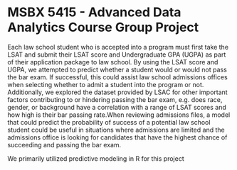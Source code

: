 # MSBX 5415 - Advanced Data Analytics Course Group Project

Each law school student who is accepted into a program must first take the LSAT and submit their LSAT score and Undergraduate GPA (UGPA) as part of their application package to law school. By using the LSAT score and UGPA, we attempted to predict whether a student would or would not pass the bar exam. If successful, this could assist law school admissions offices when selecting whether to admit a student into the program or not. Additionally, we explored the dataset provided by LSAC for other important factors contributing to or hindering passing the bar exam, e.g. does race, gender, or background have a correlation with a range of LSAT scores and how high is their bar passing rate.When reviewing admissions files, a model that could predict the probability of success of a potential law school student could be useful in situations where admissions are limited and the admissions office is looking for candidates that have the highest chance of succeeding and passing the bar exam. 

We primarily utilized predictive modeling in R for this project
